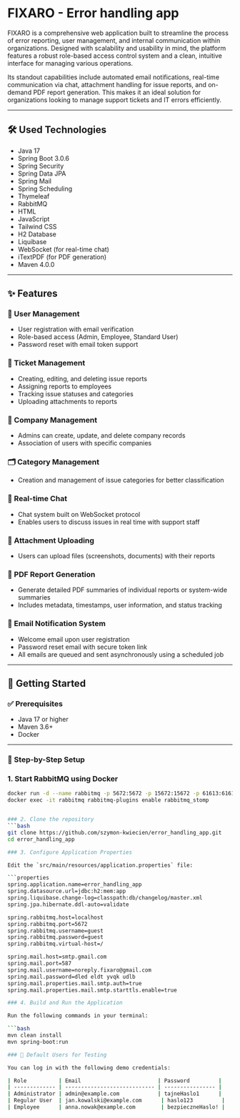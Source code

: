 # FIXARO - Error handling app

FIXARO is a comprehensive web application built to streamline the process of error reporting, user management, and internal communication within organizations. Designed with scalability and usability in mind, the platform features a robust role-based access control system and a clean, intuitive interface for managing various operations.

Its standout capabilities include automated email notifications, real-time communication via chat, attachment handling for issue reports, and on-demand PDF report generation. This makes it an ideal solution for organizations looking to manage support tickets and IT errors efficiently.

---

## 🛠 Used Technologies

- Java 17  
- Spring Boot 3.0.6  
- Spring Security  
- Spring Data JPA  
- Spring Mail  
- Spring Scheduling  
- Thymeleaf  
- RabbitMQ
- HTML
- JavaScript
- Tailwind CSS
- H2 Database  
- Liquibase  
- WebSocket (for real-time chat)  
- iTextPDF (for PDF generation)  
- Maven 4.0.0  

---

## ✨ Features

### 🔐 User Management
- User registration with email verification  
- Role-based access (Admin, Employee, Standard User)  
- Password reset with email token support  

### 📝 Ticket Management
- Creating, editing, and deleting issue reports  
- Assigning reports to employees  
- Tracking issue statuses and categories  
- Uploading attachments to reports  

### 🏢 Company Management
- Admins can create, update, and delete company records  
- Association of users with specific companies  

### 🗂 Category Management
- Creation and management of issue categories for better classification  

### 💬 Real-time Chat
- Chat system built on WebSocket protocol  
- Enables users to discuss issues in real time with support staff  

### 📎 Attachment Uploading
- Users can upload files (screenshots, documents) with their reports  

### 📄 PDF Report Generation
- Generate detailed PDF summaries of individual reports or system-wide summaries  
- Includes metadata, timestamps, user information, and status tracking  

### 📧 Email Notification System
- Welcome email upon user registration  
- Password reset email with secure token link  
- All emails are queued and sent asynchronously using a scheduled job  

---

## 🚀 Getting Started

### ✅ Prerequisites

- Java 17 or higher  
- Maven 3.6+  
- Docker  

---

### 🧭 Step-by-Step Setup

### 1. Start RabbitMQ using Docker

```bash
docker run -d --name rabbitmq -p 5672:5672 -p 15672:15672 -p 61613:61613 rabbitmq:management
docker exec -it rabbitmq rabbitmq-plugins enable rabbitmq_stomp


### 2. Clone the repository
```bash
git clone https://github.com/szymon-kwiecien/error_handling_app.git
cd error_handling_app

### 3. Configure Application Properties

Edit the `src/main/resources/application.properties` file:

```properties
spring.application.name=error_handling_app
spring.datasource.url=jdbc:h2:mem:app
spring.liquibase.change-log=classpath:db/changelog/master.xml
spring.jpa.hibernate.ddl-auto=validate

spring.rabbitmq.host=localhost
spring.rabbitmq.port=5672
spring.rabbitmq.username=guest
spring.rabbitmq.password=guest
spring.rabbitmq.virtual-host=/

spring.mail.host=smtp.gmail.com
spring.mail.port=587
spring.mail.username=noreply.fixaro@gmail.com
spring.mail.password=dled eldt yvqk udlb
spring.mail.properties.mail.smtp.auth=true
spring.mail.properties.mail.smtp.starttls.enable=true

### 4. Build and Run the Application

Run the following commands in your terminal:

```bash
mvn clean install
mvn spring-boot:run

### 👥 Default Users for Testing

You can log in with the following demo credentials:

| Role          | Email                        | Password         |
| ------------- | ---------------------------- | ---------------- |
| Administrator | admin@example.com            | tajneHaslo1      |
| Regular User  | jan.kowalski@example.com      | haslo123         |
| Employee      | anna.nowak@example.com        | bezpieczneHaslo! |

